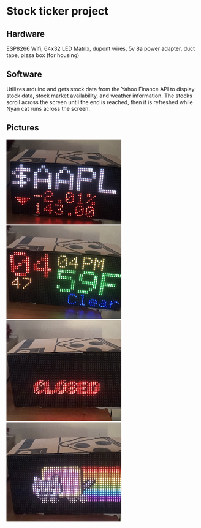 <h1>Stock ticker project</h1>

<h2>Hardware</h2>
ESP8266 Wifi, 64x32 LED Matrix, dupont wires, 5v 8a power adapter, duct tape, pizza box (for housing)

<h2>Software</h2>
Utilizes arduino and gets stock data from the Yahoo Finance API to display stock data, stock market availability, and weather information. The stocks scroll across the screen until the end is reached, then it is refreshed while Nyan cat runs across the screen. 

<h2>Pictures</h2>
<img src="https://github.com/ksucpea/ticker/blob/main/IMG_5911.jpg" width="300px" />
<img src="https://github.com/ksucpea/ticker/blob/main/IMG_5908.jpg" width="300px" />
<img src="https://github.com/ksucpea/ticker/blob/main/IMG_5909.jpg" width="300px" />
<img src="https://github.com/ksucpea/ticker/blob/main/IMG_5910.jpg" width="300px" />
